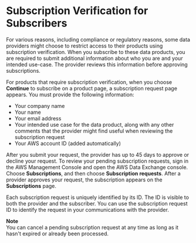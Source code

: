 # Subscription Verification for Subscribers<a name="subscription-verification-sub"></a>

For various reasons, including compliance or regulatory reasons, some data providers might choose to restrict access to their products using subscription verification\. When you subscribe to these data products, you are required to submit additional information about who you are and your intended use\-case\. The provider reviews this information before approving subscriptions\.

For products that require subscription verification, when you choose **Continue** to subscribe on a product page, a subscription request page appears\. You must provide the following information:
+ Your company name
+ Your name
+ Your email address
+ Your intended use case for the data product, along with any other comments that the provider might find useful when reviewing the subscription request
+ Your AWS account ID \(added automatically\) 

After you submit your request, the provider has up to 45 days to approve or decline your request\. To review your pending subscription requests, sign in the AWS Management Console and open the AWS Data Exchange console\. Choose **Subscriptions**, and then choose **Subscription requests**\. After a provider approves your request, the subscription appears on the **Subscriptions** page\.

Each subscription request is uniquely identified by its ID\. The ID is visible to both the provider and the subscriber\. You can use the subscription request ID to identify the request in your communications with the provider\.

**Note**  
You can cancel a pending subscription request at any time as long as it hasn't expired or already been processed\.